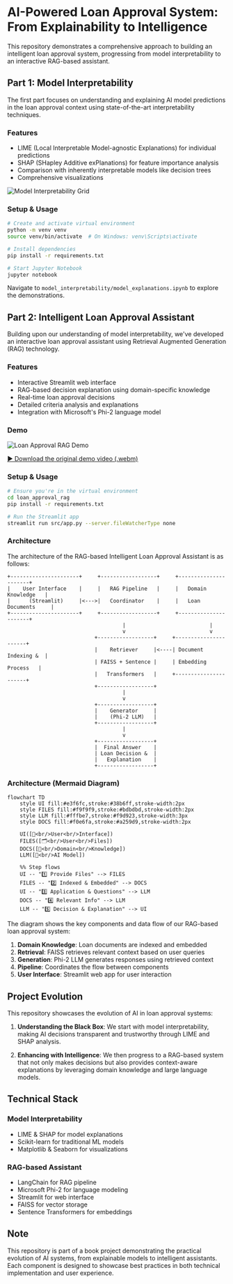 # AI-Powered Loan Approval System: From Explainability to Intelligence

This repository demonstrates a comprehensive approach to building an intelligent loan approval system, progressing from model interpretability to an interactive RAG-based assistant.

## Part 1: Model Interpretability

The first part focuses on understanding and explaining AI model predictions in the loan approval context using state-of-the-art interpretability techniques.

### Features
- LIME (Local Interpretable Model-agnostic Explanations) for individual predictions
- SHAP (SHapley Additive exPlanations) for feature importance analysis
- Comparison with inherently interpretable models like decision trees
- Comprehensive visualizations

![Model Interpretability Grid](model_interpretability/model_interpretability_grid.png)

### Setup & Usage
```bash
# Create and activate virtual environment
python -m venv venv
source venv/bin/activate  # On Windows: venv\Scripts\activate

# Install dependencies
pip install -r requirements.txt

# Start Jupyter Notebook
jupyter notebook
```

Navigate to `model_interpretability/model_explanations.ipynb` to explore the demonstrations.

## Part 2: Intelligent Loan Approval Assistant

Building upon our understanding of model interpretability, we've developed an interactive loan approval assistant using Retrieval Augmented Generation (RAG) technology.

### Features
- Interactive Streamlit web interface
- RAG-based decision explanation using domain-specific knowledge
- Real-time loan approval decisions
- Detailed criteria analysis and explanations
- Integration with Microsoft's Phi-2 language model

### Demo
![Loan Approval RAG Demo](loan_approval_rag/streamlit-app.gif)

[▶️ Download the original demo video (.webm)](loan_approval_rag/streamlit-app.webm)

### Setup & Usage
```bash
# Ensure you're in the virtual environment
cd loan_approval_rag
pip install -r requirements.txt

# Run the Streamlit app
streamlit run src/app.py --server.fileWatcherType none
```

### Architecture

The architecture of the RAG-based Intelligent Loan Approval Assistant is as follows:

```
+----------------------+     +------------------+     +----------------------+
|    User Interface    |     |   RAG Pipeline   |     |   Domain Knowledge   |
|      (Streamlit)     |<--->|   Coordinator    |     |   Loan Documents     |
+----------------------+     +------------------+     +----------------------+
                                     |                           |
                                     v                           v
                            +------------------+     +----------------------+
                            |    Retriever     |<----| Document Indexing &  |
                            | FAISS + Sentence |     | Embedding Process   |
                            |   Transformers   |     +----------------------+
                            +------------------+
                                     |
                                     v
                            +------------------+
                            |    Generator     |
                            |    (Phi-2 LLM)   |
                            +------------------+
                                     |
                                     v
                            +------------------+
                            |  Final Answer    |
                            | Loan Decision &  |
                            |   Explanation    |
                            +------------------+
```

### Architecture (Mermaid Diagram)

```mermaid
flowchart TD
    style UI fill:#e3f6fc,stroke:#38b6ff,stroke-width:2px
    style FILES fill:#f9f9f9,stroke:#bdbdbd,stroke-width:2px
    style LLM fill:#fffbe7,stroke:#f9d923,stroke-width:3px
    style DOCS fill:#f0e6fa,stroke:#a259d9,stroke-width:2px

    UI([👤<br/>User<br/>Interface])
    FILES([🗂️<br/>User<br/>Files])
    DOCS([📄<br/>Domain<br/>Knowledge])
    LLM([🧠<br/>AI Model])

    %% Step flows
    UI -- "1️⃣ Provide Files" --> FILES
    FILES -- "2️⃣ Indexed & Embedded" --> DOCS
    UI -- "3️⃣ Application & Questions" --> LLM
    DOCS -- "4️⃣ Relevant Info" --> LLM
    LLM -- "5️⃣ Decision & Explanation" --> UI
```

The diagram shows the key components and data flow of our RAG-based loan approval system:
1. **Domain Knowledge**: Loan documents are indexed and embedded
2. **Retrieval**: FAISS retrieves relevant context based on user queries
3. **Generation**: Phi-2 LLM generates responses using retrieved context
4. **Pipeline**: Coordinates the flow between components
5. **User Interface**: Streamlit web app for user interaction

## Project Evolution

This repository showcases the evolution of AI in loan approval systems:

1. **Understanding the Black Box**: We start with model interpretability, making AI decisions transparent and trustworthy through LIME and SHAP analysis.

2. **Enhancing with Intelligence**: We then progress to a RAG-based system that not only makes decisions but also provides context-aware explanations by leveraging domain knowledge and large language models.

## Technical Stack

### Model Interpretability
- LIME & SHAP for model explanations
- Scikit-learn for traditional ML models
- Matplotlib & Seaborn for visualizations

### RAG-based Assistant
- LangChain for RAG pipeline
- Microsoft Phi-2 for language modeling
- Streamlit for web interface
- FAISS for vector storage
- Sentence Transformers for embeddings

## Note

This repository is part of a book project demonstrating the practical evolution of AI systems, from explainable models to intelligent assistants. Each component is designed to showcase best practices in both technical implementation and user experience.
